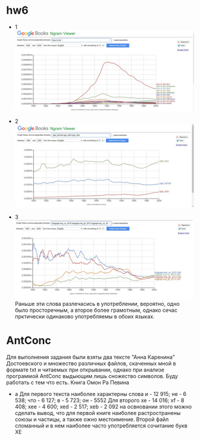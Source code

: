 # hw6

+ 1
![1](https://github.com/sktokareva/hw6/blob/master/1.jpg)

+ 2
![2](https://github.com/sktokareva/hw6/blob/master/22.jpg)

+ 3 
![3](https://github.com/sktokareva/hw6/blob/master/3.jpg)
Раньше эти слова разлечасись в употреблении, вероятно, одно было просторечным, а второе более грамотным, однако сечас прктически одинаково употребляемы в обоих языках.

# AntConc

Для выполнения задания были взяты два тексте "Анна Каренина" Достоевского и множество различных файлов, скаченных мной в формате txt и читаемых при открывании, однако при анализе программой AntConc выдыющим лишь сножество символов. 
Буду работать с тем что есть. Книга Омон Ра Певина

+ а
Для первого текста наиболее характерны слова и - 12 915; не - 6 538; что - 6 127; в - 5 723; он - 5552
Для второго хе - 14 016; xf - 8 408; xee - 4 600; xed - 2 517; xeb - 2 092
на освновании этого можно сделать вывод, что для первой книге наиболее растространены союзы и частицы, а также ожно местоимение. Второй файл сломанный и в нем наиболее часто употребляется сочитание букв XE

